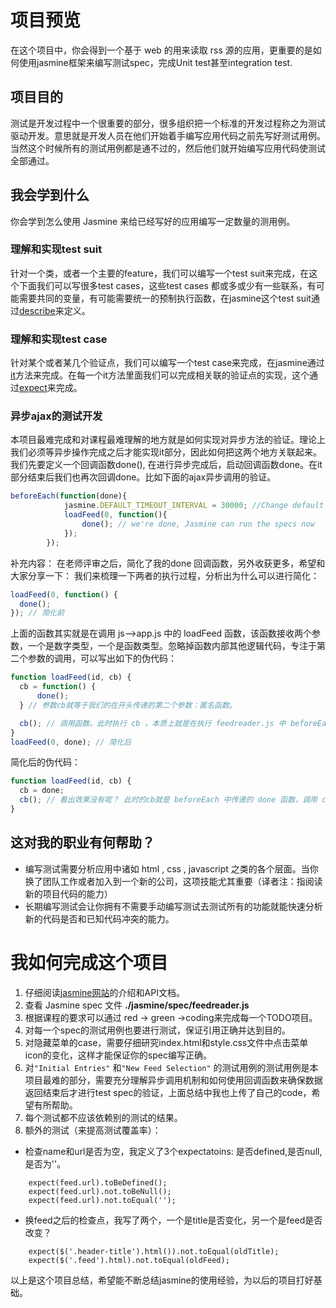 # 项目预览

在这个项目中，你会得到一个基于 web 的用来读取 rss 源的应用，更重要的是如何使用jasmine框架来编写测试spec，完成Unit test甚至integration test.

## 项目目的

测试是开发过程中一个很重要的部分，很多组织把一个标准的开发过程称之为测试驱动开发。意思就是开发人员在他们开始着手编写应用代码之前先写好测试用例。当然这个时候所有的测试用例都是通不过的，然后他们就开始编写应用代码使测试全部通过。

## 我会学到什么

你会学到怎么使用 Jasmine 来给已经写好的应用编写一定数量的测用例。
### 理解和实现test suit
针对一个类，或者一个主要的feature，我们可以编写一个test suit来完成，在这个下面我们可以写很多test cases，这些test cases 都或多或少有一些联系，有可能需要共同的变量，有可能需要统一的预制执行函数，在jasmine这个test suit通过[describe](https://jasmine.github.io/api/2.6/global.html#describe)来定义。

### 理解和实现test case
针对某个或者某几个验证点，我们可以编写一个test case来完成，在jasmine通过[it](https://jasmine.github.io/api/2.6/global.html#it)方法来完成。在每一个it方法里面我们可以完成相关联的验证点的实现，这个通过[expect](https://jasmine.github.io/api/2.6/global.html#expect)来完成。

### 异步ajax的测试开发
本项目最难完成和对课程最难理解的地方就是如何实现对异步方法的验证。理论上我们必须等异步操作完成之后才能实现it部分，因此如何把这两个地方关联起来。我们先要定义一个回调函数done(), 在进行异步完成后，启动回调函数done。在it部分结束后我们也再次回调done。比如下面的ajax异步调用的验证。
``` js
beforeEach(function(done){
            jasmine.DEFAULT_TIMEOUT_INTERVAL = 30000; //Change default timeout to a longer time.
            loadFeed(0, function(){
                done(); // we're done, Jasmine can run the specs now
            });
        });
```
补充内容：
在老师评审之后，简化了我的done 回调函数，另外收获更多，希望和大家分享一下：
我们来梳理一下两者的执行过程，分析出为什么可以进行简化：

``` js 
loadFeed(0, function() {
  done();
}); // 简化前
```
上面的函数其实就是在调用 js——>app.js 中的 loadFeed 函数，该函数接收两个参数，一个是数字类型，一个是函数类型。忽略掉函数内部其他逻辑代码，专注于第二个参数的调用，可以写出如下的伪代码：

``` js
function loadFeed(id, cb) {
  cb = function() {
      done();
  } // 参数cb就等于我们的在开头传递的第二个参数：匿名函数。

  cb(); // 调用函数。此时执行 cb ，本质上就是在执行 feedreader.js 中 beforeEach 的可选参数 `done`，即 cb() == done() . 当done函数被调用，表明异步操作的回调函数调用成功.
}
loadFeed(0, done); // 简化后
```
简化后的伪代码：
``` js
function loadFeed(id, cb) {
  cb = done;
  cb(); // 看出效果没有呢？ 此时的cb就是 beforeEach 中传递的 done 函数，调用 cb 就等同于 调用 done 
}
```

## 这对我的职业有何帮助？

* 编写测试需要分析应用中诸如 html , css , javascript 之类的各个层面。当你换了团队工作或者加入到一个新的公司，这项技能尤其重要（译者注：指阅读新的项目代码的能力）
* 长期编写测试会让你拥有不需要手动编写测试去测试所有的功能就能快速分析新的代码是否和已知代码冲突的能力。

# 我如何完成这个项目

1. 仔细阅读[jasmine网站](https://jasmine.github.io/)的介绍和API文档。
2. 查看 Jasmine spec 文件 **./jasmine/spec/feedreader.js** 
3. 根据课程的要求可以通过 red -> green ->coding来完成每一个TODO项目。
4. 对每一个spec的测试用例也要进行测试，保证引用正确并达到目的。
5. 对隐藏菜单的case，需要仔细研究index.html和style.css文件中点击菜单icon的变化，这样才能保证你的spec编写正确。
6. 对`"Initial Entries"` 和`"New Feed Selection"` 的测试用例的测试用例是本项目最难的部分，需要充分理解异步调用机制和如何使用回调函数来确保数据返回结束后才进行test spec的验证，上面总结中我也上传了自己的code，希望有所帮助。
7. 每个测试都不应该依赖别的测试的结果。
8. 额外的测试（来提高测试覆盖率）：
- 检查name和url是否为空，我定义了3个expectatoins: 是否defined,是否null,是否为''。
```
    expect(feed.url).toBeDefined();
    expect(feed.url).not.toBeNull();
    expect(feed.url).not.toEqual('');
```
- 换feed之后的检查点，我写了两个，一个是title是否变化，另一个是feed是否改变？
```
    expect($('.header-title').html()).not.toEqual(oldTitle);
    expect($('.feed').html).not.toEqual(oldFeed);
```

以上是这个项目总结，希望能不断总结jasmine的使用经验，为以后的项目打好基础。

